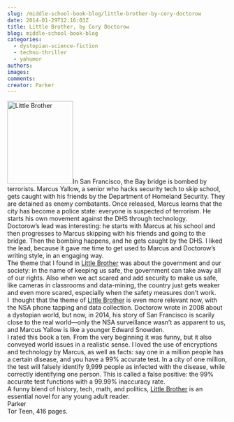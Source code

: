 ```yaml
---
slug: /middle-school-book-blog/little-brother-by-cory-doctorow
date: 2014-01-29T12:16:03Z
title: Little Brother, by Cory Doctorow
blog: middle-school-book-blog
categories:
  - dystopian-science-fiction
  - techno-thriller
  - yahumor
authors:
images:
comments:
creator: Parker
---
```


<img src="https//upload.wikimedia.org/wikipedia/en/8/82/Little_Brother.jpg" alt="Little Brother" width="150" height="190" class="alignleft size-thumbnail wp-image-803"/>In San Francisco, the Bay bridge is bombed by terrorists. Marcus Yallow, a senior who hacks security tech to skip school, gets caught with his friends by the Department of Homeland Security. They are detained as enemy combatants. Once released, Marcus learns that the city has become a police state: everyone is suspected of terrorism. He starts his own movement against the DHS through technology.<br />Doctorow’s lead was interesting: he starts with Marcus at his school and then progresses to Marcus skipping with his friends and going to the bridge. Then the bombing happens, and he gets caught by the DHS. I liked the lead, because it gave me time to get used to Marcus and Doctorow’s writing style, in an engaging way.<br />The theme that I found in <span style="text-decoration: underline;">Little Brother</span> was about the government and our society: in the name of keeping us safe, the government can take away all of our rights. Also when we act scared and add security to make us safe, like cameras in classrooms and data-mining, the country just gets weaker and even more scared, especially when the safety measures don’t work.<br />I  thought that the theme of <span style="text-decoration: underline;">Little Brother</span> is even more relevant now, with the NSA phone tapping and data collection. Doctorow wrote in 2008 about a dystopian world, but now, in 2014, his story of San Francisco is scarily close to the real world—only the NSA surveillance wasn’t as apparent to us, and Marcus Yallow is like a younger Edward Snowden.<br />I rated this book a ten. From the very beginning it was funny, but it also conveyed world issues in a realistic sense. I loved the use of encryptions and technology by Marcus, as well as facts: say one in a million people has a certain disease, and you have a 99% accurate test. In a city of one million, the test will falsely identify 9,999 people as infected with the disease, while correctly identifying one person. This is called a false positive: the 99% accurate test functions with a 99.99% inaccuracy rate.<br />A funny blend of history, tech, math, and politics, <span style="text-decoration: underline;">Little Brother</span> is an essential novel for any young adult reader.<br />Parker<br />Tor Teen, 416 pages.
